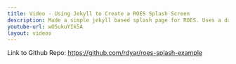 ```yaml
---
title: Video - Using Jekyll to Create a ROES Splash Screen
description: Made a simple jekyll based splash page for ROES. Uses a data file to create the product list.
youtube-url: wO5ukuYIk5A
layout: videos
---
```


Link to Github Repo: https://github.com/rdyar/roes-splash-example
